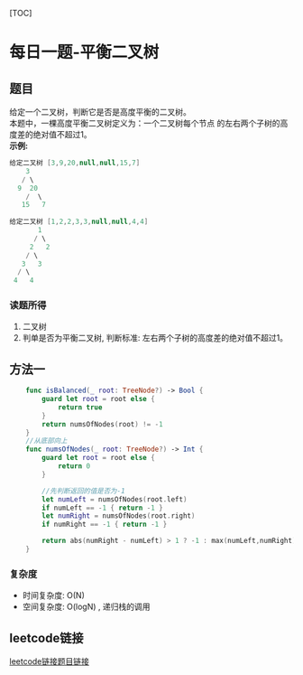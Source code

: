 [TOC]

# 每日一题-平衡二叉树

## 题目
给定一个二叉树，判断它是否是高度平衡的二叉树。  
本题中，一棵高度平衡二叉树定义为：一个二叉树每个节点 的左右两个子树的高度差的绝对值不超过1。  
**示例:**  
```java
给定二叉树 [3,9,20,null,null,15,7]
    3
   / \
  9  20
    /  \
   15   7
   
给定二叉树 [1,2,2,3,3,null,null,4,4] 
       1
      / \
     2   2
    / \
   3   3
  / \
 4   4
```

### 读题所得
1. 二叉树
2. 判单是否为平衡二叉树, 判断标准: 左右两个子树的高度差的绝对值不超过1。  

## 方法一
```swift
    func isBalanced(_ root: TreeNode?) -> Bool {
        guard let root = root else {
            return true
        }
        return numsOfNodes(root) != -1
    }
    //从底部向上
    func numsOfNodes(_ root: TreeNode?) -> Int {
        guard let root = root else {
            return 0
        }

        //先判断返回的值是否为-1
        let numLeft = numsOfNodes(root.left) 
        if numLeft == -1 { return -1 }
        let numRight = numsOfNodes(root.right) 
        if numRight == -1 { return -1 }

        return abs(numRight - numLeft) > 1 ? -1 : max(numLeft,numRight) + 1
    }
```
### 复杂度
* 时间复杂度: O(N)
* 空间复杂度: O(logN) , 递归栈的调用

## leetcode链接
[leetcode链接题目链接](https://leetcode-cn.com/problems//)  